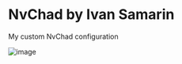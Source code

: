 # NvChad by Ivan Samarin

My custom NvChad configuration

![image](https://github.com/mirageN1349/My-nvim-config/assets/56263427/9d2586e7-8e1f-4faf-84d6-c7db5e7516d7)
